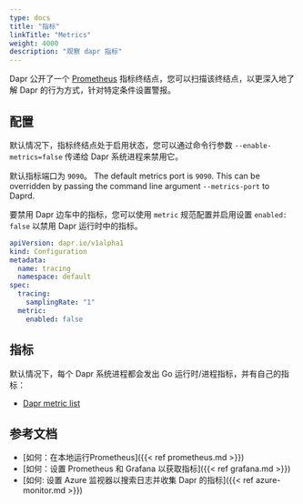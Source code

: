 ```yaml
---
type: docs
title: "指标"
linkTitle: "Metrics"
weight: 4000
description: "观察 dapr 指标"
---
```


Dapr 公开了一个 [Prometheus](https://prometheus.io/) 指标终结点，您可以扫描该终结点，以更深入地了解 Dapr 的行为方式，针对特定条件设置警报。

## 配置

默认情况下，指标终结点处于启用状态，您可以通过命令行参数 `--enable-metrics=false` 传递给 Dapr 系统进程来禁用它。

默认指标端口为 `9090`。 The default metrics port is `9090`. This can be overridden by passing the command line argument `--metrics-port` to Daprd.

要禁用 Dapr 边车中的指标，您可以使用 `metric` 规范配置并启用设置 `enabled: false` 以禁用 Dapr 运行时中的指标。

```yaml
apiVersion: dapr.io/v1alpha1
kind: Configuration
metadata:
  name: tracing
  namespace: default
spec:
  tracing:
    samplingRate: "1"
  metric:
    enabled: false
```

## 指标

默认情况下，每个 Dapr 系统进程都会发出 Go 运行时/进程指标，并有自己的指标：

- [Dapr metric list](https://github.com/dapr/dapr/blob/master/docs/development/dapr-metrics.md)

## 参考文档

* [如何：在本地运行Prometheus]({{< ref prometheus.md >}})
* [如何：设置 Prometheus 和 Grafana 以获取指标]({{< ref grafana.md >}})
* [如何: 设置 Azure 监视器以搜索日志并收集 Dapr 的指标]({{< ref azure-monitor.md >}})
